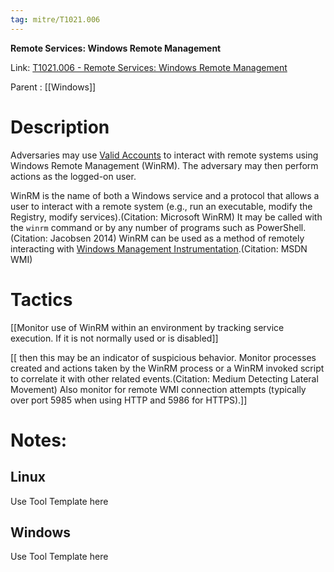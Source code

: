 ```yaml
---
tag: mitre/T1021.006
---
```


**Remote Services: Windows Remote Management**

Link: [T1021.006 - Remote Services: Windows Remote Management](https://attack.mitre.org/techniques/T1021/006)

Parent : [[Windows]]


# Description

Adversaries may use [Valid Accounts](https://attack.mitre.org/techniques/T1078) to interact with remote systems using Windows Remote Management (WinRM). The adversary may then perform actions as the logged-on user.

WinRM is the name of both a Windows service and a protocol that allows a user to interact with a remote system (e.g., run an executable, modify the Registry, modify services).(Citation: Microsoft WinRM) It may be called with the `winrm` command or by any number of programs such as PowerShell.(Citation: Jacobsen 2014) WinRM  can be used as a method of remotely interacting with [Windows Management Instrumentation](https://attack.mitre.org/techniques/T1047).(Citation: MSDN WMI)

# Tactics


[[Monitor use of WinRM within an environment by tracking service execution. If it is not normally used or is disabled]]

[[ then this may be an indicator of suspicious behavior.  Monitor processes created and actions taken by the WinRM process or a WinRM invoked script to correlate it with other related events.(Citation: Medium Detecting Lateral Movement) Also monitor for remote WMI connection attempts (typically over port 5985 when using HTTP and 5986 for HTTPS).]]


# Notes:

## Linux

Use Tool Template here

## Windows

Use Tool Template here